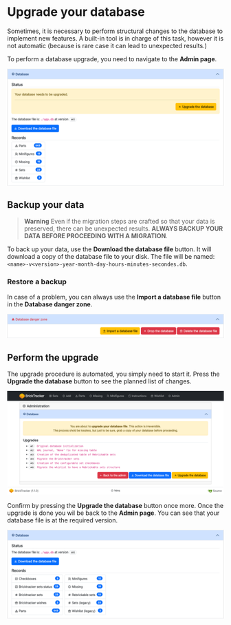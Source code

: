 # Upgrade your database

Sometimes, it is necessary to perform structural changes to the database to implement new features.
A built-in tool is in charge of this task, however it is not automatic (because is rare case it can lead to unexpected results.)

To perform a database upgrade, you need to navigate to the **Admin page**.

![](images/upgrade-database-01.png)

## Backup your data

> **Warning**
> Even if the migration steps are crafted so that your data is preserved, there can be unexpected results.
> **ALWAYS BACKUP YOUR DATA BEFORE PROCEEDING WITH A MIGRATION**.

To back up your data, use the **Download the database file** button. It will download a copy of the database file to your disk.
The file will be named: `<name>-v<version>-year-month-day-hours-minutes-secondes.db`.

### Restore a backup

In case of a problem, you can always use the **Import a database file** button in the **Database danger zone**.

![](images/upgrade-database-02.png)

## Perform the upgrade

The upgrade procedure is automated, you simply need to start it. Press the **Upgrade the database** button to see the planned list of changes.

![](images/upgrade-database-03.png)

Confirm by pressing the **Upgrade the database** button once more.
Once the upgrade is done you wil be back to the **Admin page**. You can see that your database file is at the required version.

![](images/upgrade-database-04.png)
